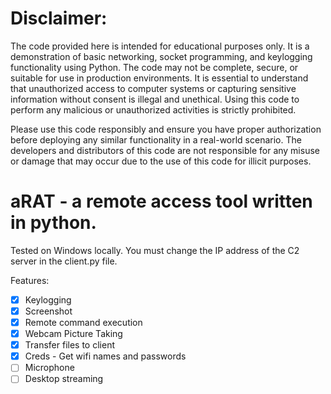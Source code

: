 # Disclaimer:
The code provided here is intended for educational purposes only. It is a demonstration of basic networking, socket programming, and keylogging functionality using Python. The code may not be complete, secure, or suitable for use in production environments. It is essential to understand that unauthorized access to computer systems or capturing sensitive information without consent is illegal and unethical. Using this code to perform any malicious or unauthorized activities is strictly prohibited.

Please use this code responsibly and ensure you have proper authorization before deploying any similar functionality in a real-world scenario. The developers and distributors of this code are not responsible for any misuse or damage that may occur due to the use of this code for illicit purposes.

# aRAT - a remote access tool written in python.

Tested on Windows locally. You must change the IP address of the C2 server in the client.py file.

Features:
- [x] Keylogging
- [x] Screenshot
- [x] Remote command execution
- [x] Webcam Picture Taking
- [x] Transfer files to client
- [x] Creds - Get wifi names and passwords
- [ ] Microphone
- [ ] Desktop streaming
